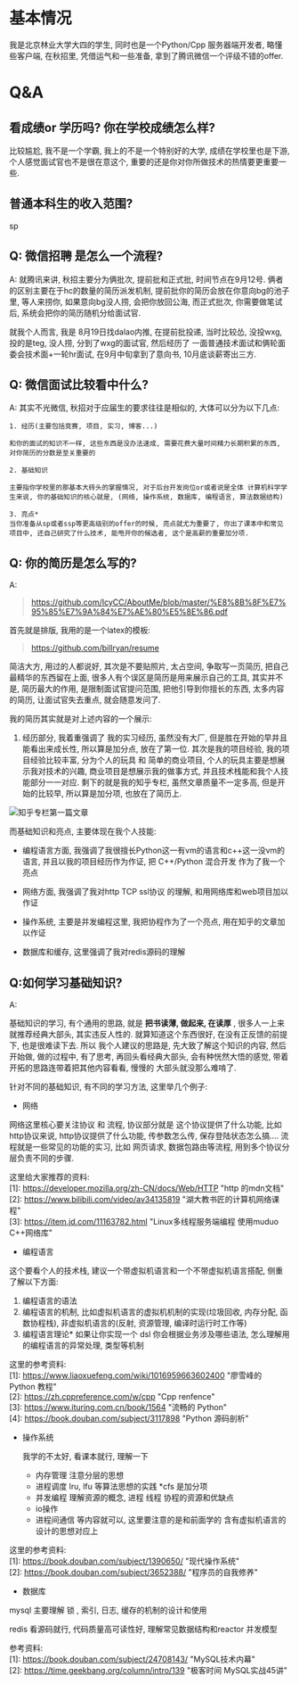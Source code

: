 <!--
 * @Author: your name
 * @Date: 2019-11-03 10:08:41
 * @LastEditTime: 2019-11-03 14:53:20
 * @LastEditors: Please set LastEditors
 * @Description: In User Settings Edit
 * @FilePath: /code_note/秋招/秋招Q&A.md
 -->
# 基本情况

我是北京林业大学大四的学生, 同时也是一个Python/Cpp 服务器端开发者, 略懂些客户端, 在秋招里, 凭借运气和一些准备, 拿到了腾讯微信一个评级不错的offer.

# Q&A

## 看成绩or 学历吗? 你在学校成绩怎么样?

比较尴尬, 我不是一个学霸, 我上的不是一个特别好的大学, 成绩在学校里也是下游, 个人感觉面试官也不是很在意这个, 重要的还是你对你所做技术的热情要更重要一些.


## 普通本科生的收入范围?

sp



##  Q: 微信招聘 是怎么一个流程?

A: 就腾讯来讲, 秋招主要分为俩批次, 提前批和正式批, 时间节点在9月12号. 俩者的区别主要在于hc的数量的简历派发机制, 提前批你的简历会放在你意向bg的池子里, 等人来捞你, 如果意向bg没人捞, 会把你放回公海, 而正式批次, 你需要做笔试后, 系统会把你的简历随机分给面试官.

就我个人而言, 我是 8月19日找dalao内推, 在提前批投递, 当时比较怂, 没投wxg, 投的是teg, 没人捞, 分到了wxg的面试官, 然后经历了 一面普通技术面试和俩轮面委会技术面+一轮hr面试,  在9月中旬拿到了意向书, 10月底谈薪寄出三方.

## Q: 微信面试比较看中什么?

A: 其实不光微信, 秋招对于应届生的要求往往是相似的, 大体可以分为以下几点:

    1. 经历(主要包括竞赛, 项目, 实习, 博客...)

    和你的面试的知识不一样, 这些东西是没办法速成, 需要花费大量时间精力长期积累的东西, 对你简历的分数是至关重要的

    2. 基础知识

    主要指你学校里的那基本大砖头的掌握情况, 对于后台开发岗位or或者说是全体 计算机科学学生来说, 你的基础知识的核心就是, (网络, 操作系统, 数据库, 编程语言, 算法数据结构)

    3. 亮点*
    当你准备从sp或者ssp等更高级别的offer的时候, 亮点就尤为重要了, 你出了课本中和常见项目中, 还自己研究了什么技术, 能甩开你的候选者, 这个是高薪的重要加分项.

## Q: 你的简历是怎么写的?

A: 

> https://github.com/IcyCC/AboutMe/blob/master/%E8%8B%8F%E7%95%85%E7%9A%84%E7%AE%80%E5%8E%86.pdf

首先就是排版, 我用的是一个latex的模板:

> https://github.com/billryan/resume

简洁大方, 用过的人都说好, 其次是不要贴照片, 太占空间, 争取写一页简历, 把自己最精华的东西留在上面, 很多人有个误区是简历是用来展示自己的工具, 其实并不是, 简历最大的作用, 是限制面试官提问范围, 把他引导到你擅长的东西, 太多内容的简历, 让面试官失去重点, 就会随意发问了.


我的简历其实就是对上述内容的一个展示:

1. 经历部分, 我着重强调了 我的实习经历, 虽然没有大厂, 但是胜在开始的早并且能看出来成长性, 所以算是加分点, 放在了第一位.  其次是我的项目经验, 我的项目经验比较丰富, 分为个人的玩具 和 简单的商业项目, 个人的玩具主要是想展示我对技术的兴趣, 商业项目是想展示我的做事方式, 并且技术栈能和我个人技能部分一一对应. 剩下的就是我的知乎专栏, 虽然文章质量不一定多高, 但是开始的比较早, 所以算是加分项, 也放在了简历上.

![知乎专栏第一篇文章](https://i.loli.net/2019/11/01/8qVPxgIwUCr4FLt.png)


而基础知识和亮点, 主要体现在我个人技能:

* 编程语言方面, 我强调了我很擅长Python这一有vm的语言和c++这一没vm的语言, 并且以我的项目经历作为作证, 把 C++/Python 混合开发 作为了我一个亮点

* 网络方面, 我强调了我对http TCP ssl协议 的理解, 和用网络库和web项目加以作证

* 操作系统, 主要是并发编程这里, 我把协程作为了一个亮点, 用在知乎的文章加以作证

* 数据库和缓存, 这里强调了我对redis源码的理解



## Q:如何学习基础知识?

A: 

基础知识的学习, 有个通用的思路, 就是 **把书读薄, 做起来, 在读厚** , 很多人一上来就推荐经典大部头, 其实违反人性的. 就算知道这个东西很好, 在没有正反馈的前提下, 也是很难读下去. 所以 我个人建议的思路是, 先大致了解这个知识的内容, 然后开始做, 做的过程中, 有了思考, 再回头看经典大部头, 会有种恍然大悟的感觉, 带着开拓的思路连带着把其他内容看看, 慢慢的 大部头就没那么难啃了.

针对不同的基础知识, 有不同的学习方法, 这里举几个例子:

* 网络 

网络这里核心要关注协议 和 流程,  协议部分就是 这个协议提供了什么功能, 比如http协议来说, http协议提供了什么功能, 传参数怎么传, 保存登陆状态怎么搞.... 流程就是一些常见的功能的实习, 比如 网页请求, 数据包路由等流程, 用到多个协议分层负责不同的步骤. 

这里给大家推荐的资料:  
[1]: https://developer.mozilla.org/zh-CN/docs/Web/HTTP  "http 的mdn文档"  
[2]: https://www.bilibili.com/video/av34135819 "湖大教书匠的计算机网络课程"  
[3]: https://item.jd.com/11163782.html "Linux多线程服务端编程 使用muduo C++网络库"  

* 编程语言

这个要看个人的技术栈, 建议一个带虚拟机语言和一个不带虚拟机语言搭配, 侧重了解以下方面:

1. 编程语言的语法
2. 编程语言的机制, 比如虚拟机语言的虚拟机机制的实现(垃圾回收, 内存分配, 函数协程栈), 非虚拟机语言的(反射, 资源管理, 编译时运行时工作等)
3. 编程语言理论* 如果让你实现一个 dsl 你会根据业务涉及哪些语法, 怎么理解用的编程语言的异常处理, 类型等机制


这里的参考资料:  
[1]: https://www.liaoxuefeng.com/wiki/1016959663602400  "廖雪峰的 Python 教程"  
[2]: https://zh.cppreference.com/w/cpp "Cpp renfence"  
[3]: https://www.ituring.com.cn/book/1564 "流畅的 Python"  
[4]: https://book.douban.com/subject/3117898 "Python 源码剖析"   


* 操作系统

    我学的不太好, 看课本就行, 理解一下 
    * 内存管理 注意分层的思想
    * 进程调度 lru, lfu 等算法思想的实践 *cfs 是加分项
    * 并发编程 理解资源的概念, 进程 线程 协程的资源和优缺点
    * io操作 
    * 进程间通信
    等内容就可以, 这里要注意的是和前面学的 含有虚拟机语言的设计的思想对应上

这里的参考资料:  
[1]: https://book.douban.com/subject/1390650/ "现代操作系统"  
[2]: https://book.douban.com/subject/3652388/ "程序员的自我修养"  



* 数据库

mysql 主要理解 锁 , 索引, 日志, 缓存的机制的设计和使用

redis 看源码就行, 代码质量高可读性好, 理解常见数据结构和reactor 并发模型

参考资料:  
[1]: https://book.douban.com/subject/24708143/ "MySQL技术内幕"   
[2]: https://time.geekbang.org/column/intro/139 "极客时间 MySQL实战45讲" 

